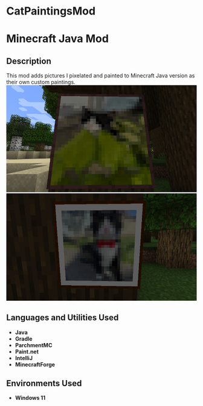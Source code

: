 # CatPaintingsMod
<h1>Minecraft Java Mod</h1>

<h2>Description</h2>
This mod adds pictures I pixelated and painted to Minecraft Java version as their own custom paintings.  
<br />


<img src="chesterflower.png" alt="Chester in Flower">

<img src="chester.png" alt="Handsome Chester">


<h2>Languages and Utilities Used</h2>

- <b>Java</b> 
- <b>Gradle</b>
- <b>ParchmentMC</b>
- <b>Paint.net</b>
- <b>IntelliJ</b>
- <b>MinecraftForge</b>

<h2>Environments Used </h2>

- <b>Windows 11</b> 
